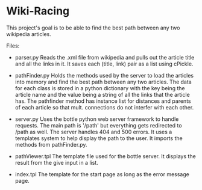 Wiki-Racing
===========
This project's goal is to be able to find the best path between any two 
wikipedia articles. 

Files:
- parser.py
	Reads the .xml file from wikipedia and pulls out the article title and all
	the links in it. It saves each (title, link) pair as a list using
	cPickle.

- pathFinder.py
	Holds the methods used by the server to load the articles into memory and find
	the best path between any two articles. The data for each class is stored in
	a python dictionary with the key being the article name and the value being a
	string of all the links that the article has. The pathfinder method has instance
	list for distances and parents of each article so that mult. connections
	do not interfer with each other.	

- server.py
	Uses the bottle python web server framework to handle requests. The main path is
	'/path' but everything gets redirected to /path as well. The server handles 404 and
	500 errors. It uses a templates system to help display the path to the user. It imports
	the methods from pathFinder.py.

- pathViewer.tpl
	The template file used for the bottle server. It displays the result from the give input
	in a list.

- index.tpl
	The template for the start page as long as the error message page.